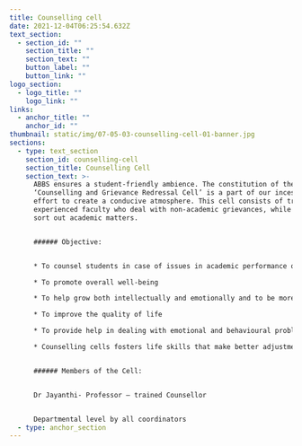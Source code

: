 ```yaml
---
title: Counselling cell
date: 2021-12-04T06:25:54.632Z
text_section:
  - section_id: ""
    section_title: ""
    section_text: ""
    button_label: ""
    button_link: ""
logo_section:
  - logo_title: ""
    logo_link: ""
links:
  - anchor_title: ""
    anchor_id: ""
thumbnail: static/img/07-05-03-counselling-cell-01-banner.jpg
sections:
  - type: text_section
    section_id: counselling-cell
    section_title: Counselling Cell
    section_text: >-
      ABBS ensures a student-friendly ambience. The constitution of the
      ‘Counselling and Grievance Redressal Cell’ is a part of our incessant
      effort to create a conducive atmosphere. This cell consists of trained and
      experienced faculty who deal with non-academic grievances, while mentors
      sort out academic matters. 


      ###### Objective: 


      * To counsel students in case of issues in academic performance or discipline and conduct in the campus/ hostels 

      * To promote overall well-being  

      * To help grow both intellectually and emotionally and to be more satisfied and productive. 

      * To improve the quality of life 

      * To provide help in dealing with emotional and behavioural problems like guilt, anxiety stress, lack of confidence, low esteem, depression and internet addiction of any sort, dependency and personal problems that might hamper the academics 

      * Counselling cells fosters life skills that make better adjustments and enrich healthy relationships. 


      ###### Members of the Cell: 


      Dr Jayanthi- Professor – trained Counsellor 


      Departmental level by all coordinators
  - type: anchor_section
---
```

